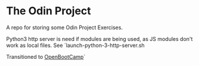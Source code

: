 # The Odin Project

A repo for storing some Odin Project Exercises.

Python3 http server is need if modules are being used, as JS modules don't work as local files. See `launch-python-3-http-server.sh

Transitioned to [OpenBootCamp](https://github.com/iagovar/openbootcamp)`
